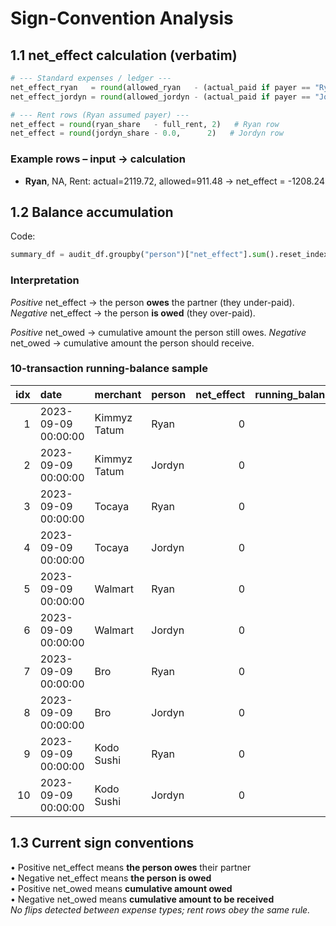 # Sign-Convention Analysis

## 1.1 net_effect calculation (verbatim)
```python
# --- Standard expenses / ledger ---
net_effect_ryan   = round(allowed_ryan   - (actual_paid if payer == "Ryan"   else 0.0), 2)
net_effect_jordyn = round(allowed_jordyn - (actual_paid if payer == "Jordyn" else 0.0), 2)

# --- Rent rows (Ryan assumed payer) ---
net_effect = round(ryan_share   - full_rent, 2)   # Ryan row
net_effect = round(jordyn_share - 0.0,      2)   # Jordyn row
```

### Example rows – input → calculation
- **Ryan**, NA, Rent:  actual=2119.72, allowed=911.48 → net_effect = -1208.24

## 1.2 Balance accumulation
Code:
```python
summary_df = audit_df.groupby("person")["net_effect"].sum().reset_index().rename(columns={"net_effect": "net_owed"})
```

### Interpretation
*Positive* net_effect → the person **owes** the partner (they under-paid).
*Negative* net_effect → the person **is owed** (they over-paid).

*Positive* net_owed → cumulative amount the person still owes.
*Negative* net_owed → cumulative amount the person should receive.

### 10-transaction running-balance sample
|   idx | date                | merchant     | person   |   net_effect |   running_balance |
|------:|:--------------------|:-------------|:---------|-------------:|------------------:|
|     1 | 2023-09-09 00:00:00 | Kimmyz Tatum | Ryan     |            0 |                 0 |
|     2 | 2023-09-09 00:00:00 | Kimmyz Tatum | Jordyn   |            0 |                 0 |
|     3 | 2023-09-09 00:00:00 | Tocaya       | Ryan     |            0 |                 0 |
|     4 | 2023-09-09 00:00:00 | Tocaya       | Jordyn   |            0 |                 0 |
|     5 | 2023-09-09 00:00:00 | Walmart      | Ryan     |            0 |                 0 |
|     6 | 2023-09-09 00:00:00 | Walmart      | Jordyn   |            0 |                 0 |
|     7 | 2023-09-09 00:00:00 | Bro          | Ryan     |            0 |                 0 |
|     8 | 2023-09-09 00:00:00 | Bro          | Jordyn   |            0 |                 0 |
|     9 | 2023-09-09 00:00:00 | Kodo Sushi   | Ryan     |            0 |                 0 |
|    10 | 2023-09-09 00:00:00 | Kodo Sushi   | Jordyn   |            0 |                 0 |

## 1.3 Current sign conventions
• Positive net_effect means **the person owes** their partner  
• Negative net_effect means **the person is owed**  
• Positive net_owed means **cumulative amount owed**  
• Negative net_owed means **cumulative amount to be received**  
*No flips detected between expense types; rent rows obey the same rule.*
